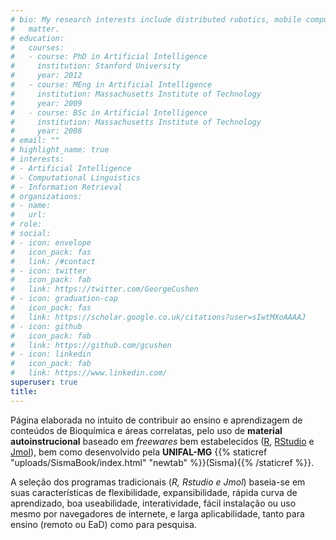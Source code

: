 ```yaml
---
# bio: My research interests include distributed robotics, mobile computing and programmable
#   matter.
# education:
#   courses:
#   - course: PhD in Artificial Intelligence
#     institution: Stanford University
#     year: 2012
#   - course: MEng in Artificial Intelligence
#     institution: Massachusetts Institute of Technology
#     year: 2009
#   - course: BSc in Artificial Intelligence
#     institution: Massachusetts Institute of Technology
#     year: 2008
# email: ""
# highlight_name: true
# interests:
# - Artificial Intelligence
# - Computational Linguistics
# - Information Retrieval
# organizations:
# - name:  
#   url:  
# role:  
# social:
# - icon: envelope
#   icon_pack: fas
#   link: /#contact
# - icon: twitter
#   icon_pack: fab
#   link: https://twitter.com/GeorgeCushen
# - icon: graduation-cap
#   icon_pack: fas
#   link: https://scholar.google.co.uk/citations?user=sIwtMXoAAAAJ
# - icon: github
#   icon_pack: fab
#   link: https://github.com/gcushen
# - icon: linkedin
#   icon_pack: fab
#   link: https://www.linkedin.com/
superuser: true
title: 
---
```



<!-- Google tag (gtag.js)--> 
<script async src="https://www.googletagmanager.com/gtag/js?id=G-S1L73VGCG5"></script>
<script>
  window.dataLayer = window.dataLayer || [];
  function gtag(){dataLayer.push(arguments);}
  gtag('js', new Date());

  gtag('config', 'G-S1L73VGCG5');
</script>

Página elaborada no intuito de contribuir ao ensino e aprendizagem de conteúdos de Bioquímica e áreas correlatas, pelo uso de **material autoinstrucional** baseado em *freewares* bem estabelecidos ([R](https://cran.r-project.org/), [RStudio](https://www.rstudio.com/) e [Jmol](http://jmol.sourceforge.net/)), bem como desenvolvido pela **UNIFAL-MG** {{% staticref "uploads/SismaBook/index.html" "newtab" %}}(Sisma){{% /staticref %}}.
  
  <!---  ![ texto](unifal3.jpg)--->
  
  A seleção dos programas tradicionais (*R, Rstudio e Jmol*) baseia-se em suas características de flexibilidade, expansibilidade, rápida curva de aprendizado, boa useabilidade, interatividade, fácil instalação ou uso mesmo por navegadores de internete, e larga aplicabilidade, tanto para ensino (remoto ou EaD) como para pesquisa.